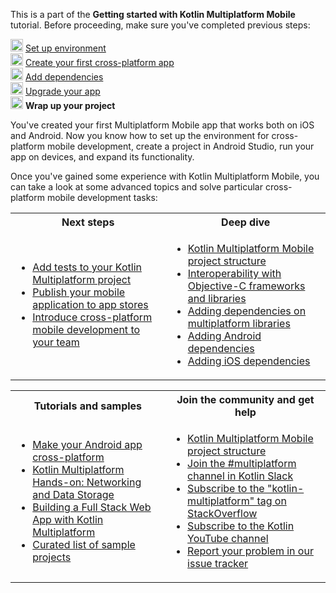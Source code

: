 [//]: # (title: Wrap up your project)

<microformat>
    <p>This is a part of the <strong>Getting started with Kotlin Multiplatform Mobile</strong> tutorial. Before proceeding, make sure you've completed previous steps:</p>
    <p><img src="icon-1-done.svg" width="20" alt="First step"/> <a href="multiplatform-mobile-setup.md">Set up environment</a><br/><img src="icon-2-done.svg" width="20" alt="Second step"/> <a href="multiplatform-mobile-create-first-app.md">Create your first cross-platform app</a><br/><img src="icon-3-done.svg" width="20" alt="Third step"/> <a href="multiplatform-mobile-dependencies.md">Add dependencies</a><br/><img src="icon-4-done.svg" width="20" alt="Fourth step"/> <a href="multiplatform-mobile-upgrade-app.md">Upgrade your app</a><br/><img src="icon-5.svg" width="20" alt="Fifth step"/> <strong>Wrap up your project</strong></p>
</microformat>

You've created your first Multiplatform Mobile app that works both on iOS and Android. Now you know how
to set up the environment for cross-platform mobile development, create a project in Android Studio, run your app on devices,
and expand its functionality.

Once you've gained some experience with Kotlin Multiplatform Mobile, you can take a look at some advanced topics and solve
particular cross-platform mobile development tasks:

<table>
   <tr>
      <th>Next steps</th>
      <th>Deep dive</th>
   </tr>
   <tr>
   <td>
     <ul>
        <li><a href="multiplatform-run-tests.md">Add tests to your Kotlin Multiplatform project</a></li>
        <li><a href="multiplatform-mobile-publish-apps.md">Publish your mobile application to app stores</a></li>
        <li><a href="multiplatform-mobile-introduce-your-team.md">Introduce cross-platform mobile development to your team</a></li>
     </ul>
   </td>
    <td>
     <ul>
        <li><a href="multiplatform-mobile-understand-project-structure.md">Kotlin Multiplatform Mobile project structure</a></li>
        <li><a href="native-objc-interop.md">Interoperability with Objective-C frameworks and libraries</a></li>
        <li><a href="multiplatform-add-dependencies.md">Adding dependencies on multiplatform libraries</a></li>        
        <li><a href="multiplatform-mobile-android-dependencies.md">Adding Android dependencies</a></li>
        <li><a href="multiplatform-mobile-ios-dependencies.md">Adding iOS dependencies</a></li>
     </ul>
   </td>
   </tr>
</table>

<table>
   <tr>
      <th>Tutorials and samples</th>
      <th>Join the community and get help</th>
   </tr>
   <tr>
   <td>
     <ul>
        <li><a href="multiplatform-mobile-integrate-in-existing-app.md">Make your Android app cross-platform</a></li>
        <li><a href="https://play.kotlinlang.org/hands-on/Networking%20and%20Data%20Storage%20with%20Kotlin%20Multiplatfrom%20Mobile/">Kotlin Multiplatform Hands-on: Networking and Data Storage</a></li>
        <li><a href="https://play.kotlinlang.org/hands-on/Full%20Stack%20Web%20App%20with%20Kotlin%20Multiplatform/">Building a Full Stack Web App with Kotlin Multiplatform</a></li>
        <li><a href="multiplatform-mobile-samples.md">Curated list of sample projects</a></li>
     </ul>
   </td>
    <td>
     <ul>
        <li><a href="multiplatform-mobile-understand-project-structure.md">Kotlin Multiplatform Mobile project structure</a></li>
        <li><a href="https://kotlinlang.slack.com/archives/C3PQML5NU">Join the #multiplatform channel in Kotlin Slack</a></li>
        <li><a href="https://stackoverflow.com/questions/tagged/kotlin-multiplatform">Subscribe to the "kotlin-multiplatform" tag on StackOverflow</a></li>        
        <li><a href="https://www.youtube.com/playlist?list=PLlFc5cFwUnmy_oVc9YQzjasSNoAk4hk_C">Subscribe to the Kotlin YouTube channel</a></li>
        <li><a href="https://youtrack.jetbrains.com/newIssue?project=KT">Report your problem in our issue tracker</a></li>
     </ul>
   </td>
   </tr>
</table>